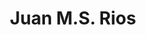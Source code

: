 ---
title: Juan M.S. Rios
name: Juan M.S. Rios
authors:
- Telior

superuser: false

bio: 
  Profesor adjunto de lógica en la Facultad de Filosofía y Letras de la UNAM, interesado en la familia de lenguajes de programación LISP,  las tecnologías libres, la seguridad digital,  el diseño de videojuegos, la auto-organización y la filosofía de Spinoza.

education:
  courses:
  - institution: Facultad de Filosofía y Letras, UNAM

social:
- icon: telegram
  icon_pack: fab
  link: "https://telegram.me/T3lior"

user_groups:
  - Exalumnos
---